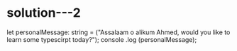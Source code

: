 # solution---2
 let personalMessage: string = ("Assalaam o alikum Ahmed, would you like to learn some typescirpt today?"); console .log (personalMessage);
